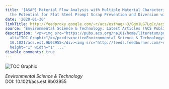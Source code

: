 ```yaml
---
title: '[ASAP] Material Flow Analysis with Multiple Material Characteristics to Assess
  the Potential for Flat Steel Prompt Scrap Prevention and Diversion without Remelting'
date: '2020-01-30'
linkTitle: http://feedproxy.google.com/~r/acs/esthag/~3/Ggm1LG7LgCc/acs.est.9b03955
source: 'Environmental Science & Technology: Latest Articles (ACS Publications)'
description: '<p><img src="https://pubs.acs.org/na101/home/literatum/publisher/achs/journals/content/esthag/0/esthag.ahead-of-print/acs.est.9b03955/20200130/images/medium/es9b03955_0002.gif"
  alt="TOC Graphic"/></p><div><cite>Environmental Science & Technology</cite></div><div>DOI:
  10.1021/acs.est.9b03955</div><img src="http://feeds.feedburner.com/~r/acs/esthag/~4/Ggm1LG7LgCc"
  height="1" width="1" ...'
disable_comments: true
---
```

<p><img src="https://pubs.acs.org/na101/home/literatum/publisher/achs/journals/content/esthag/0/esthag.ahead-of-print/acs.est.9b03955/20200130/images/medium/es9b03955_0002.gif" alt="TOC Graphic"/></p><div><cite>Environmental Science & Technology</cite></div><div>DOI: 10.1021/acs.est.9b03955</div><img src="http://feeds.feedburner.com/~r/acs/esthag/~4/Ggm1LG7LgCc" height="1" width="1" ...